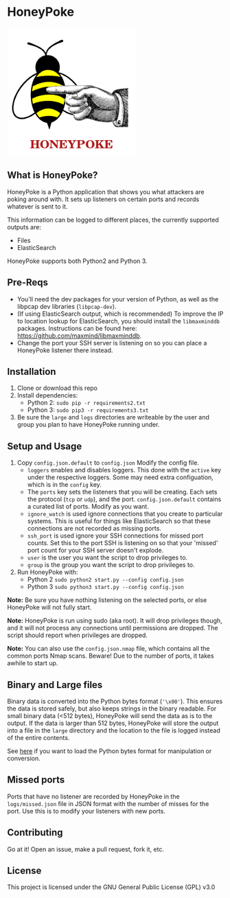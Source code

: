 # HoneyPoke

![HoneyPoke Logo](honeypoke.png)

## What is HoneyPoke?

HoneyPoke is a Python application that shows you what attackers are poking around with. It sets up listeners on certain ports and records whatever is sent to it. 

This information can be logged to different places, the currently supported outputs are:
* Files
* ElasticSearch

HoneyPoke supports both Python2 and Python 3.

## Pre-Reqs

* You'll need the dev packages for your version of Python, as well as the libpcap dev libraries (`libpcap-dev`).
* (If using ElasticSearch output, which is recommended) To improve the IP to location lookup for ElasticSearch, you should install the `libmaxminddb` packages. Instructions can be found here: https://github.com/maxmind/libmaxminddb.
* Change the port your SSH server is listening on so you can place a HoneyPoke listener there instead.

## Installation

1. Clone or download this repo
2. Install dependencies: 
    * Python 2: `sudo pip -r requirements2.txt` 
    * Python 3: `sudo pip3 -r requirements3.txt` 
3. Be sure the `large` and `logs` directories are writeable by the user and group you plan to have HoneyPoke running under.

## Setup and Usage

1. Copy `config.json.default`  to `config.json` Modify the config file. 
    * `loggers` enables and disables loggers. This done with the `active` key under the respective loggers. Some may need extra configuation, which is in the `config` key.
    * The `ports` key sets the listeners that you will be creating. Each sets the protocol (`tcp` or `udp`), and the port. `config.json.default` contains a curated list of ports. Modify as you want.
    * `ignore_watch` is used ignore connections that you create to particular systems. This is useful for things like ElasticSearch so that these connections are not recorded as missing ports.
    * `ssh_port` is used ignore your SSH connections for missed port counts. Set this to the port SSH is listening on so that your 'missed' port count for your SSH server doesn't explode.
    * `user` is the user you want the script to drop privileges to.
    * `group` is the group you want the script to drop privileges to.
2. Run HoneyPoke with:
    * Python 2 `sudo python2 start.py --config config.json`
    * Python 3 `sudo python3 start.py --config config.json`

**Note:** Be sure you have nothing listening on the selected ports, or else HoneyPoke will not fully start.

**Note:** HoneyPoke is run using sudo (aka root). It will drop privileges though, and it will not process any connections until permissions are dropped. The script should report when privileges are dropped.

**Note:** You can also use the `config.json.nmap` file, which contains all the common ports Nmap scans. Beware! Due to the number of ports, it takes awhile to start up.

## Binary and Large files

Binary data is converted into the Python bytes format (`'\x00'`). This ensures the data is stored safely, but also keeps strings in the binary readable. For small binary data (<512 bytes), HoneyPoke will send the data as is to the output. If the data is larger than 512 bytes, HoneyPoke will store the output into a file in the `large` directory and the location to the file is logged instead of the entire contents.

See [here](https://stackoverflow.com/questions/43337544/read-bytes-string-from-file-in-python3) if you want to load the Python bytes format for manipulation or conversion.

## Missed ports

Ports that have no listener are recorded by HoneyPoke in the `logs/missed.json` file in JSON format with the number of misses for the port. Use this is to modify your listeners with new ports.

## Contributing

Go at it! Open an issue, make a pull request, fork it, etc.

## License

This project is licensed under the GNU General Public License (GPL) v3.0
